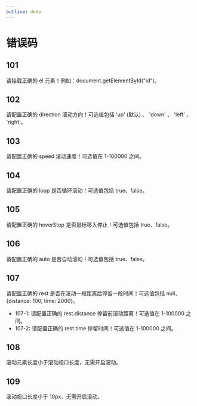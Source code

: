 ```yaml
---
outline: deep
---
```


# 错误码

## 101

请挂载正确的 el 元素！例如：document.getElementById("id")。

## 102

请配置正确的 direction 滚动方向！可选值包括 'up' (默认) 、 'down' 、 'left' 、 'right'。

## 103

请配置正确的 speed 滚动速度！可选值在 1-100000 之间。

## 104

请配置正确的 loop 是否循环滚动！可选值包括 true、false。

## 105

请配置正确的 hoverStop 是否鼠标移入停止！可选值包括 true、false。

## 106

请配置正确的 auto 是否自动滚动！可选值包括 true、false。

## 107

请配置正确的 rest 是否在滚动一段距离后停留一段时间！可选值包括 null、{distance: 100, time: 2000}。

- 107-1: 请配置正确的 rest.distance 停留前滚动距离！可选值在 1-100000 之间。
- 107-2: 请配置正确的 rest.time 停留时间！可选值在 1-100000 之间。

## 108

滚动元素长度小于滚动视口长度，无需开启滚动。

## 109

滚动视口长度小于 10px，无需开启滚动。
